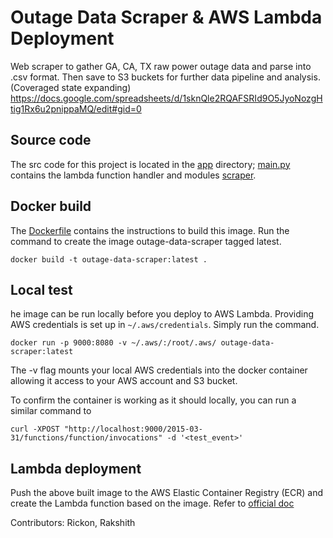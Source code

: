 # Outage Data Scraper & AWS Lambda Deployment 
Web scraper to gather GA, CA, TX raw power outage data and parse into .csv format. Then save to S3 buckets for further data pipeline and analysis. (Coveraged state expanding)
https://docs.google.com/spreadsheets/d/1sknQle2RQAFSRId9O5JyoNozgHtig1Rx6u2pnippaMQ/edit#gid=0


## Source code
The src code for this project is located in the [app](./app) directory; [main.py](./app/main.py)
contains the lambda function handler and modules [scraper](./app/scrapers).

## Docker build
The [Dockerfile](./Dockerfile) contains the instructions to build this image. Run the command to create the image outage-data-scraper tagged latest.
```
docker build -t outage-data-scraper:latest .
```
## Local test
he image can be run locally before you deploy to AWS Lambda. Providing
AWS credentials is set up in `~/.aws/credentials`. Simply run the
command.
```
docker run -p 9000:8080 -v ~/.aws/:/root/.aws/ outage-data-scraper:latest
```
The -v flag mounts your local AWS credentials into the docker container allowing it access
to your AWS account and S3 bucket.

To confirm the container is working as it should locally, you can run a similar command to
```
curl -XPOST "http://localhost:9000/2015-03-31/functions/function/invocations" -d '<test_event>'
```

## Lambda deployment
Push the above built image to the AWS Elastic Container Registry (ECR) and create the Lambda function based on the image. Refer to [official doc](https://docs.aws.amazon.com/lambda/latest/dg/gettingstarted-images.html) 



Contributors:
Rickon, 
Rakshith
